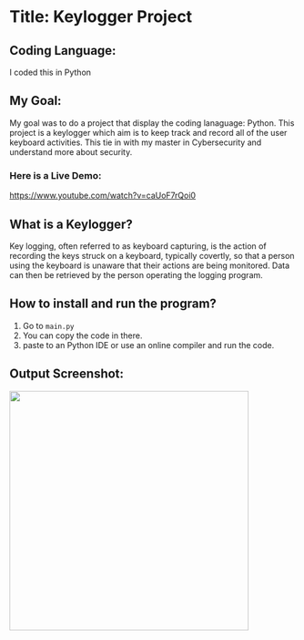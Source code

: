 # Title: Keylogger Project

## Coding Language: 
I coded this in Python

## My Goal:
My goal was to do a project that display the coding lanaguage: Python. This project is a keylogger which aim is to keep track and record all of the user keyboard activities. This tie in with my master in Cybersecurity and understand more about security. 


### Here is a Live Demo:
https://www.youtube.com/watch?v=caUoF7rQoi0

## What is a Keylogger?
Key logging, often referred to as keyboard capturing, is the action of recording the keys struck on a keyboard, typically covertly, so that a person using the keyboard is unaware that their actions are being monitored. Data can then be retrieved by the person operating the logging program.

## How to install and run the program? 
1. Go to `main.py`
2. You can copy the code in there.
3. paste to an Python IDE or use an online compiler and run the code.

## Output Screenshot:
<img src="" width="420">



